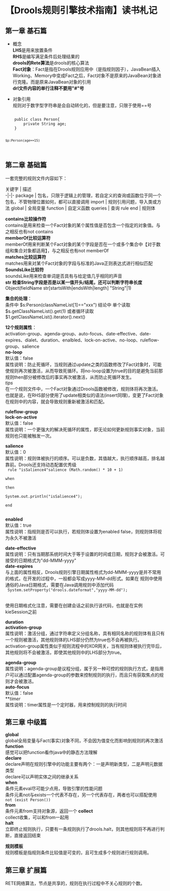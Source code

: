 # 【Drools规则引擎技术指南】读书札记

## 第一章 基石篇  

* 概念  
**LHS**是用来放置条件  
**RHS**是编写满足条件后处理结果的    
**drools的Rete算法**是drools的核心算法  
**Fact对象**：Fact是指在Drools规则应用中（是指规则因子），JavaBean插入Working、Memory中变成Fact之后，Fact对象不是原来的JavaBean对象进行克隆。而是原来JavaBean对象的引用  
**drl文件内容的单行注释不要用"#"号**  


* 对象引用  
规则对于数字型字符串是会自动转化的，但是要注意，只限于使用==号  
<code>
    public class Person{
        private String age;
    }  

    $p:Person(age==15)
</code>  

## 第二章 基础篇  
一套完整的规则文件内容如下：  

关键字 | 描述  
-|-|-
package | 包名，只限于逻辑上的管理，若自定义的查询或函数位于同一个包名，不管物理位置如何，都可以直接调用
import | 规则引用问题，导入类或方法
global | 全局变量
function | 自定义函数
queries | 查询
rule end | 规则体


**contains比较操作符**  
contains是用来检查一个Fact对象的某个属性值是否包含一个指定的对象值。与之相反也有not contains  
**memberOf比较运算符**  
memberOf用来判断某个Fact对象的某个字段是否在一个或多个集合中【对于数组和集合对象都适用】，与之相反也有not memberOf  
**matches比较运算符**  
matches用来对某个Fact对象的字段与标准的Java正则表达式进行相似匹配  
**SoundsLike比较符**  
soundsLike用来检查单词是否具有与给定值几乎相同的声音  
**str 检查String字段是否是以某一值开头/结尾，还可以判断字符串长度**  
Object(fieldName str[startsWith|endsWith|length] "String"|1)  


**集合的处理**：  
条件中  $s:Person(classNameList[1]=="xxx")  
结论中  单个读取$s.getClassNameList().get(1) 或者循环读取$1.getClassNameList().iterator().next()  

**12个规则属性**：  
activation-group、agenda-group、auto-focus、date-effective、date-expires、dialet、duration、enalbled、lock-on-active、no-loop、ruleflow-group、salience  
**no-loop**  
默认值：false  
属性说明：防止死循环，当规则通过update之类的函数修改了Fact对象时，可能使规则再次被激活，从而导致死循环。将no-loop设置为true的目的是避免当前那规则then部分被修改后的事实再次被激活，从而防止死循环发生。  
*tips*  
在一个规则文件中，一个Fact对象通过Drools函数被修改，规则体将再次激活。也就是说，在RHS部分使用了update相类似的语法(insert同理)，变更了Fact对象在规则中的内容，就会导致规则重新被激活和匹配。  

**ruleflow-group**  
**lock-on-active**  
默认值：false  
属性说明：一个更强大的解决死循环的属性，即无论如何更新规则事实对象，当前规则也只能被触发一次。  

**salience**  
默认值：0  
属性说明：规则体被执行的顺序。可以是负数，其值越大，执行顺序越高，排名越靠前。Drools还支持动态配置优秀级  
<code>
rule "isSalience4"salience (Math.random() * 10 + 1)  
when  
then  
    System.out.println("isSalience4");  
end  
</code>  

**enabled**  
默认值：true  
属性说明：指规则是否可以执行，若规则体设置为enabled false，则规则体将视为永久不被激活  

**date-effective**  
属性说明：只有当期那系统时间大于等于设置的时间或日期，规则才会被激活。可接受的日期格式为"dd-MMM-yyyy"  
**date-expires**  
与上面的属性相反，Drools规则引擎日期属性格式为dd-MMM-yyyy是并不常用的格式，在开发的过程中，一般都会写成yyyy-MM-dd形式。如果在
规则中使用通俗的Java日期格式，需要在Java调用规则中添加代码  
<code>
System.setProperty("drools.dateformat","yyyy-MM-dd");  
</code>  
使用日期格式化注意，需要在创建会话之前执行该代码，也就是在实例kieSession之前  


**duration**  
**activation-group**  
属性说明：激活分组，通过字符串定义分组名称，具有相同名称的规则体有且只有一个规则被激活，其他规则体的LHS部分仍然为true也不会再被执行。  
activation-group属性类似于规则流程中的XOR网关，当有规则体被执行完毕后，其他规则将不会被激活，即使其他规则中的LHS部分为true。  

**agenda-group**  
属性说明：agenda-group是议程分组，属于另一种可控的规则执行方式，是指用户可以通过配置agenda-group的参数来控制规则的执行，而且只有获取焦点的规则才会被激活。  
**auto-focus**  
默认值：false  
***timer*  
属性说明：timer属性是一个定时器，用来控制规则的执行时间  


## 第三章 中级篇  
**global**  
global全局变量与Fact(事实)对象不同，不会因为值变化而影响到规则的再次激活  
**function**  
感觉可以把function看作java中的静态方法理解  
**declare**  
declare声明在规则引擎中的功能主要有两个：一是声明新类型，二是声明元数据类型  
declare可以声明实体之间的继承关系  
**when**  
条件元素eval尽可能少点用，导致引擎的性能问题  
条件元素not与exists一个代表不存在，另一个代表存在，两者也可以搭配使用  
<code>not (exist Person())</code>  
**from**  
条件元素from支持对象源，返回一个
**collect**  
collect收集，可以和from一起用  
**halt**  
立即终止规则执行，只要有一条规则执行了drools.halt，则其他规则将不再进行判断，直接返回结束  

**规则模板**  
规则模板是指规则条件比较值是可变的，且可生成多个规则进行规则调用。  


## 第三章 扩展篇  
RETE网络算法，节点是共享的，规则在执行过程中不关心规则的个数。  
  













